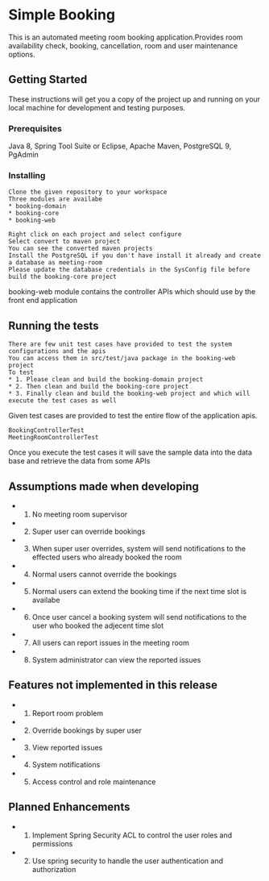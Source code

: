 # Simple Booking

This is an automated meeting room booking application.Provides room availability check, booking, cancellation, room and user maintenance options. 

## Getting Started

These instructions will get you a copy of the project up and running on your local machine for development and testing purposes.

### Prerequisites

Java 8, Spring Tool Suite or Eclipse, Apache Maven, PostgreSQL 9, PgAdmin


### Installing

```
Clone the given repository to your workspace
Three modules are availabe
* booking-domain
* booking-core
* booking-web

Right click on each project and select configure
Select convert to maven project
You can see the converted maven projects
Install the PostgreSQL if you don't have install it already and create a database as meeting-room
Please update the database credentials in the SysConfig file before build the booking-core project
```

booking-web module contains the controller APIs which should use by the front end application


## Running the tests

```
There are few unit test cases have provided to test the system configurations and the apis
You can access them in src/test/java package in the booking-web project
To test
* 1. Please clean and build the booking-domain project
* 2. Then clean and build the booking-core project
* 3. Finally clean and build the booking-web project and which will execute the test cases as well 
```

Given test cases are provided to test the entire flow of the application apis. 

```
BookingControllerTest
MeetingRoomControllerTest
```

Once you execute the test cases it will save the sample data into the data base and retrieve the data from some APIs


## Assumptions made when developing
* 1. No meeting room supervisor
* 2. Super user can override bookings
* 3. When super user overrides, system will send notifications to the effected users who already booked the room
* 4. Normal users cannot override the bookings
* 5. Normal users can extend the booking time if the next time slot is availabe
* 6. Once user cancel a booking system will send notifications to the user who booked the adjecent time slot
* 7. All users can report issues in the meeting room
* 8. System administrator can view the reported issues

## Features not implemented in this release

* 1. Report room problem
* 2. Override bookings by super user
* 3. View reported issues
* 4. System notifications
* 5. Access control and role maintenance


## Planned Enhancements
* 1. Implement Spring Security ACL to control the user roles and permissions
* 2. Use spring security to handle the user authentication and authorization


